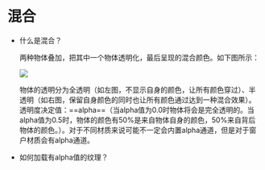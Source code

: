 # 混合

- 什么是混合？

  两种物体叠加，把其中一个物体透明化，最后呈现的混合颜色。如下图所示：

  ![](C:\Users\曾伟\Desktop\typora笔记\计算机图形学笔记\笔记\assets\混合.png)

  物体的透明分为全透明（如左图，不显示自身的颜色，让所有颜色穿过）、半透明（如右图，保留自身颜色的同时也让所有颜色通过达到一种混合效果）。透明度决定值：==alpha==（当alpha值为0.0时物体将会是完全透明的。当alpha值为0.5时，物体的颜色有50%是来自物体自身的颜色，50%来自背后物体的颜色。）。对于不同材质来说可能不一定会内置alpha通道，但是对于窗户材质会有alpha通道。

- 如何加载有alpha值的纹理？


